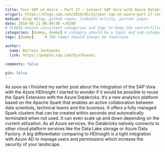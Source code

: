 ```yaml
---
title: Your SAP on Azure – Part 17 – Connect SAP Vora with Azure Databricks
origurl: https://blogs.sap.com/2019/05/21/your-sap-on-azure-part-17-connect-sap-vora-with-azure-databricks/
medium: blog #blog, github repos, linkedIn article, partner pages
date: 2019-05-21 06:00:00 +/0100
# PLEASE ensure consistent categories and tags to keep the search/filtering meaningful!
categories: [dummy, dummy] # category should be a topic and sub-category primary product
tags: [dummy]     # TAG names should always be lowercase

author:
  name: Bartosz Jarkowski
  link: https://people.sap.com/bjarkowski

comments: false

pin: false
---
```

As soon as I finished my earlier post about the integration of the SAP Vora with the Azure HDInsight I started to wonder if it would be possible to reuse the Spark Extension with the Azure Databricks. It’s a new analytics platform based on the Apache Spark that enables an active collaboration between data scientists, technical teams and the business. It offers a fully managed Spark clusters that can be created within seconds and automatically terminated when not used. It can even scale up and down depending on the current utilization. As all Azure services, the Databricks natively connects to other cloud platform services like the Data Lake storage or Azure Data Factory. A big differentiator comparing to HDInsight is a tight integration with Azure AD to manage users and permissions which increase the security of your landscape.
